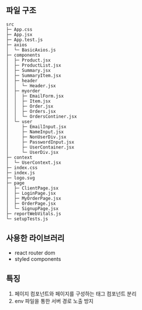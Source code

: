 
## 파일 구조
```
src
├─ App.css
├─ App.jsx
├─ App.test.js
├─ axios
│  └─ BasicAxios.js
├─ components
│  ├─ Product.jsx
│  ├─ ProductList.jsx
│  ├─ Summary.jsx
│  ├─ SummaryItem.jsx
│  ├─ header
│  │  └─ Header.jsx
│  ├─ myorder
│  │  ├─ EmailForm.jsx
│  │  ├─ Item.jsx
│  │  ├─ Order.jsx
│  │  ├─ Orders.jsx
│  │  └─ OrdersContiner.jsx
│  └─ user
│     ├─ EmailInput.jsx
│     ├─ NameInput.jsx
│     ├─ NonUserDiv.jsx
│     ├─ PasswordInput.jsx
│     ├─ UserContainer.jsx
│     └─ UserDiv.jsx
├─ context
│  └─ UserContext.jsx
├─ index.css
├─ index.js
├─ logo.svg
├─ page
│  ├─ ClientPage.jsx
│  ├─ LoginPage.jsx
│  ├─ MyOrderPage.jsx
│  ├─ OrderPage.jsx
│  └─ SignupPage.jsx
├─ reportWebVitals.js
└─ setupTests.js

```

## 사용한 라이브러리
- react router dom
- styled components


## 특징
1. 페이지 컴포넌트와 페이지를 구성하는 태그 컴포넌트 분리
2. env 파일을 통한 서버 경로 노출 방지